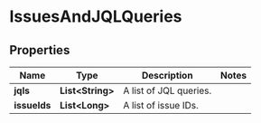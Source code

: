 # IssuesAndJQLQueries

## Properties
Name | Type | Description | Notes
------------ | ------------- | ------------- | -------------
**jqls** | **List&lt;String&gt;** | A list of JQL queries. | 
**issueIds** | **List&lt;Long&gt;** | A list of issue IDs. | 
